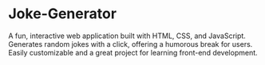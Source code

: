 # Joke-Generator
A fun, interactive web application built with HTML, CSS, and JavaScript. Generates random jokes with a click, offering a humorous break for users. Easily customizable and a great project for learning front-end development.
